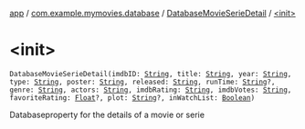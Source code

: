 [app](../../index.md) / [com.example.mymovies.database](../index.md) / [DatabaseMovieSerieDetail](index.md) / [&lt;init&gt;](./-init-.md)

# &lt;init&gt;

`DatabaseMovieSerieDetail(imdbID: `[`String`](https://kotlinlang.org/api/latest/jvm/stdlib/kotlin/-string/index.html)`, title: `[`String`](https://kotlinlang.org/api/latest/jvm/stdlib/kotlin/-string/index.html)`, year: `[`String`](https://kotlinlang.org/api/latest/jvm/stdlib/kotlin/-string/index.html)`, type: `[`String`](https://kotlinlang.org/api/latest/jvm/stdlib/kotlin/-string/index.html)`, poster: `[`String`](https://kotlinlang.org/api/latest/jvm/stdlib/kotlin/-string/index.html)`, released: `[`String`](https://kotlinlang.org/api/latest/jvm/stdlib/kotlin/-string/index.html)`, runTime: `[`String`](https://kotlinlang.org/api/latest/jvm/stdlib/kotlin/-string/index.html)`?, genre: `[`String`](https://kotlinlang.org/api/latest/jvm/stdlib/kotlin/-string/index.html)`, actors: `[`String`](https://kotlinlang.org/api/latest/jvm/stdlib/kotlin/-string/index.html)`, imdbRating: `[`String`](https://kotlinlang.org/api/latest/jvm/stdlib/kotlin/-string/index.html)`, imdbVotes: `[`String`](https://kotlinlang.org/api/latest/jvm/stdlib/kotlin/-string/index.html)`, favoriteRating: `[`Float`](https://kotlinlang.org/api/latest/jvm/stdlib/kotlin/-float/index.html)`?, plot: `[`String`](https://kotlinlang.org/api/latest/jvm/stdlib/kotlin/-string/index.html)`?, inWatchList: `[`Boolean`](https://kotlinlang.org/api/latest/jvm/stdlib/kotlin/-boolean/index.html)`)`

Databaseproperty for the details of a movie or serie

